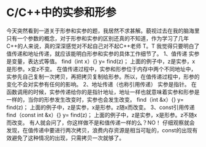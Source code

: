 # C/C++中的实参和形参 

  今天突然看到一道关于形参和实参的题，我居然不求甚解。藐视过去在我的脑海里只有一个参数的概念，对于形参和实参的区别还真的不知道，作为学习了几年C++的人来说，真的深深感觉对不起自己对不起C++老师  T。T
我觉得只要明白了值传递和地址传递，就应该能明白形参和实参的具体工作细节了。
1、值传递
    实参是变量，表达式等值。
    find（int x）{}
    y= find(z)；
   上面的例子中，z是实参，x是形参。x变z不变。
   在值传递过程中，实参和形参位于内存中两个不同地址中，实参先自己复制一次拷贝，再把拷贝复制给形参。所以，在值传递过程中，形参的变化不会对实参有任何的影响。
2、地址传递（也称引用传递）
   实参是指针。
   在函数调用的时候，实参传递给你的是指针地址，地址一样也就意味着实参和形参是一样的，当你的形参发生改变时，实参也会发生改变。
    find（int  &x）{}
    y= find(z)；
    上面的例子中，z是实参，x是形参。z随x而改变。
3、const引用传递
    find（const int  &x）{}
    y= find(z)；
    上面的例子中，z是实参，x是形参。z不随x而改变。
    有人就会问了，你这样做不是和值传递一样的么？NO！
    仔细观察就会发现，在值传递中要进行两次拷贝，浪费内存资源是相当可耻的，const的出现有效避免了这种情况的出现，只需拷贝一次就够了。
